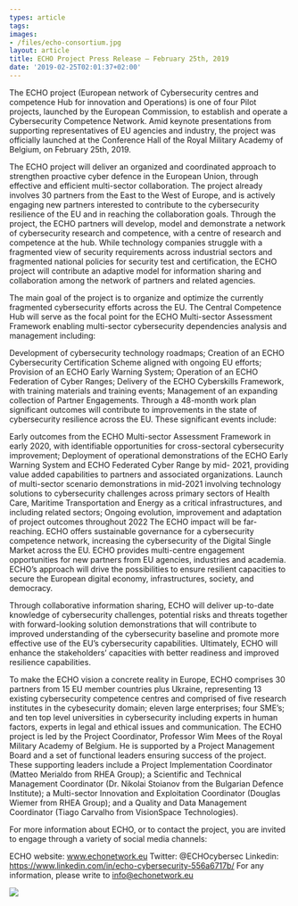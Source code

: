 ```yaml
---
types: article
tags:
images: 
- /files/echo-consortium.jpg
layout: article
title: ECHO Project Press Release – February 25th, 2019
date: '2019-02-25T02:01:37+02:00'
---
```

The ECHO project (European network of Cybersecurity centres and competence Hub for innovation and Operations) is one of four Pilot projects, launched by the European Commission, to establish and operate a Cybersecurity Competence Network. Amid keynote presentations from supporting representatives of EU agencies and industry, the project was officially launched at the Conference Hall of the Royal Military Academy of Belgium, on February 25th, 2019.

The ECHO project will deliver an organized and coordinated approach to strengthen proactive cyber defence in the European Union, through effective and efficient multi-sector collaboration. The project already involves 30 partners from the East to the West of Europe, and is actively engaging new partners interested to contribute to the cybersecurity resilience of the EU and in reaching the collaboration goals.
Through the project, the ECHO partners will develop, model and demonstrate a network of cybersecurity research and competence, with a centre of research and competence at the hub. While technology companies struggle with a fragmented view of security requirements across industrial sectors and fragmented national policies for security test and certification, the ECHO project will contribute an adaptive model for information sharing and collaboration among the network of partners and related agencies.

The main goal of the project is to organize and optimize the currently fragmented cybersecurity efforts across the EU. The Central Competence Hub will serve as the focal point for the ECHO Multi-sector Assessment Framework enabling multi-sector cybersecurity dependencies analysis and management including:

Development of cybersecurity technology roadmaps;
Creation of an ECHO Cybersecurity Certification Scheme aligned with ongoing EU efforts;
Provision of an ECHO Early Warning System;
Operation of an ECHO Federation of Cyber Ranges;
Delivery of the ECHO Cyberskills Framework, with training materials and training events;
Management of an expanding collection of Partner Engagements.
Through a 48-month work plan significant outcomes will contribute to improvements in the state of cybersecurity resilience across the EU. These significant events include:

Early outcomes from the ECHO Multi-sector Assessment Framework in early 2020, with identifiable opportunities for cross-sectoral cybersecurity improvement;
Deployment of operational demonstrations of the ECHO Early Warning System and ECHO Federated Cyber Range by mid- 2021, providing value added capabilities to partners and associated organizations.
Launch of multi-sector scenario demonstrations in mid-2021 involving technology solutions to cybersecurity challenges across primary sectors of Health Care, Maritime Transportation and Energy as a critical infrastructures, and including related sectors;
Ongoing evolution, improvement and adaptation of project outcomes throughout 2022
The ECHO impact will be far-reaching. ECHO offers sustainable governance for a cybersecurity competence network, increasing the cybersecurity of the Digital Single Market across the EU. ECHO provides multi-centre engagement opportunities for new partners from EU agencies, industries and academia. ECHO’s approach will drive the possibilities to ensure resilient capacities to secure the European digital economy, infrastructures, society, and democracy.

Through collaborative information sharing, ECHO will deliver up-to-date knowledge of cybersecurity challenges, potential risks and threats together with forward-looking solution demonstrations that will contribute to improved understanding of the cybersecurity baseline and promote more effective use of the EU’s cybersecurity capabilities. Ultimately, ECHO will enhance the stakeholders’ capacities with better readiness and improved resilience capabilities.

To make the ECHO vision a concrete reality in Europe, ECHO comprises 30 partners from 15 EU member countries plus Ukraine, representing 13 existing cybersecurity competence centres and comprised of five research institutes in the cybesecurity domain; eleven large enterprises;
four SME’s; and ten top level universities in cybersecurity including experts in human factors, experts in legal and ethical issues and communication.
The ECHO project is led by the Project Coordinator, Professor Wim Mees of the Royal Military Academy of Belgium. He is supported by a Project Management Board and a set of functional leaders ensuring success of the project. These supporting leaders include a Project Implementation Coordinator (Matteo Merialdo from RHEA Group); a Scientific and Technical Management Coordinator (Dr. Nikolai Stoianov from the Bulgarian Defence Institute); a Multi-sector Innovation and Exploitation Coordinator (Douglas Wiemer from RHEA Group); and a Quality and Data Management Coordinator (Tiago Carvalho from VisionSpace Technologies).

For more information about ECHO, or to contact the project, you are invited to engage through a variety of social media channels:

ECHO website: www.echonetwork.eu
Twitter: @ECHOcybersec
Linkedin: https://www.linkedin.com/in/echo-cybersecurity-556a6717b/
For any information, please write to info@echonetwork.eu

<img src="https://mklab.iti.gr/files/echo-banner.png" />
